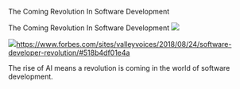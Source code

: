 The Coming Revolution In Software Development

The Coming Revolution In Software Development
![](../_resources/b4dfc8316169f46cb0b49f81c4ae192c.png)

![](../_resources/8d47aa13e305428d9bb8e526bc8dec01.png)https://www.forbes.com/sites/valleyvoices/2018/08/24/software-developer-revolution/#518b4df01e4a

The rise of AI means a revolution is coming in the world of software development.